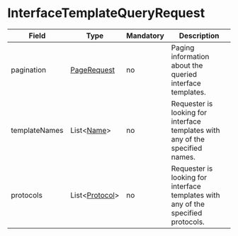 # InterfaceTemplateQueryRequest

Field | Type | Mandatory | Description
--- | --- | --- | ---
pagination | [PageRequest](../data-models/page-request.md) | no | Paging information about the queried interface templates.
templateNames | List<[Name](../primitives.md#name)> | no | Requester is looking for interface templates with any of the specified names.
protocols | List<[Protocol](../primitives.md#protocol)> | no | Requester is looking for interface templates with any of the specified protocols.